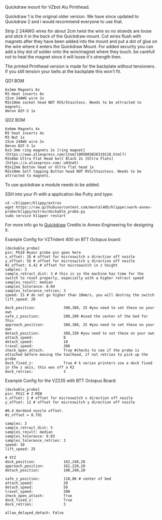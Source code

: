 Quickdraw mount for VZbot Alu Printhead.

Quickdraw 1 is the original older version. We have since updated to Quickdraw 2 and i would recommend everyone to use that.


Strip 2 24AWG wires for about 2cm twist the wire so no strands are loose and stick it in the back of the Quickdraw mount. Cut wires flush with magnets after they have been added into the mount and put a dot of glue on the wire where it enters the Quickdraw Mount. For added security you can add a tiny dot of solder onto the wire/magnet where they touch. be carefull not to heat the magnet since it will loose it's strength then.

The printed Printhead version is made for the backplate without tensioners. If you still tension your belts at the backplate this won't fit.

QD1 BOM
```
6x3mm Magnets 6x
M3 Heat inserts 8x
15cm 24AWG wire 2x
M2x10mm socket head NOT RVS/Stainless. Needs to be attracted to magnets.
Omron D2F-5 1x
```

QD2 BOM
```
6x6mm Magnets 4x
M3 heat inserts 4x
M3 Nut 1x
15cm 24AWG wire 2x
Omron D2F-5 1x
6x3-3mm ring magnets 2x [ring magnet](https://www.aliexpress.com/item/1005003026319118.html?)
M3x8mm Ultra Flat Head bolt Black 2x [Ultra Flats](https://a.aliexpress.com/_uH3ne5)
M3x12mm Button head or Ultra flat head 1x
M2x10mm Self tapping Button head NOT RVS/Stainless. Needs to be attracted to magnets.
```

To use quickdraw a module needs to be added.

SSH into your Pi with a application like Putty and type:
```
cd ~/klipper/klippy/extras
wget https://raw.githubusercontent.com/mental405/klipper/work-annex-probe/klippy/extras/dockable_probe.py
sudo service klipper restart 
```
For more info go to [Quickdraw](https://github.com/Annex-Engineering/Quickdraw_Probe)
Credits to Annex-Engineering for designing it.

Example Config for VZTrident 400 on BTT Octopus board:
```
[dockable_probe]
pin: PG10 #your probe pin goes here
x_offset: 26 # offset for microswitch x direction off nozzle
y_offset: 56 # offset for microswitch y direction off nozzle
#z_offset: 6.42 # offset for microswitch in z height
samples: 3
sample_retract_dist: 3 # this is so the machine has time for the switch to reset properly, especially with a higher retract speed
samples_result: median
samples_tolerance: 0.04
samples_tolerance_retries: 3
speed: 15 # do not go higher than 10mm/s, you will destroy the switch
lift_speed: 20

dock_position:             390,380, 25 #you need to set these on your own
safe_z_position:           200,200 #used the center of the bed for this
approach_position:		   380,380, 25 #you need to set these on your own
detach_position:		   360,330 #you need to set these on your own
attach_speed:              8
detach_speed:              10
travel_speed:              300
check_open_attach:         True #checks to see if the probe is attached before moving the toolhead, if not retries to pick up the probe
dock_fixed_z:              True # k series printers use a dock fixed in the z axis, this was off a K2
dock_retries:			   3
```

Example Config for the VZ235 with BTT Octopus Board:
``` 
[dockable_probe]
pin: PG12 # Z-MIN
x_offset: 2 # offset for microswitch x direction off nozzle
y_offset: 12 # offset for microswitch y direction off nozzle

#0.4 Hardend nozzle offset.
#z_offset = 8.791

samples: 3
sample_retract_dist: 5
samples_result: median
samples_tolerance: 0.03
samples_tolerance_retries: 3
speed: 10
lift_speed: 25

# XYZ
dock_position:             162,240,20
approach_position:         162,220,20
detach_position:           100,240,20

safe_z_position:           118,80 # center of bed
attach_speed:              20
detach_speed:              50
travel_speed:              300
check_open_attach:         True
dock_fixed_z:              True
dock_retries:			   3

allow_delayed_detach: False
``` 
